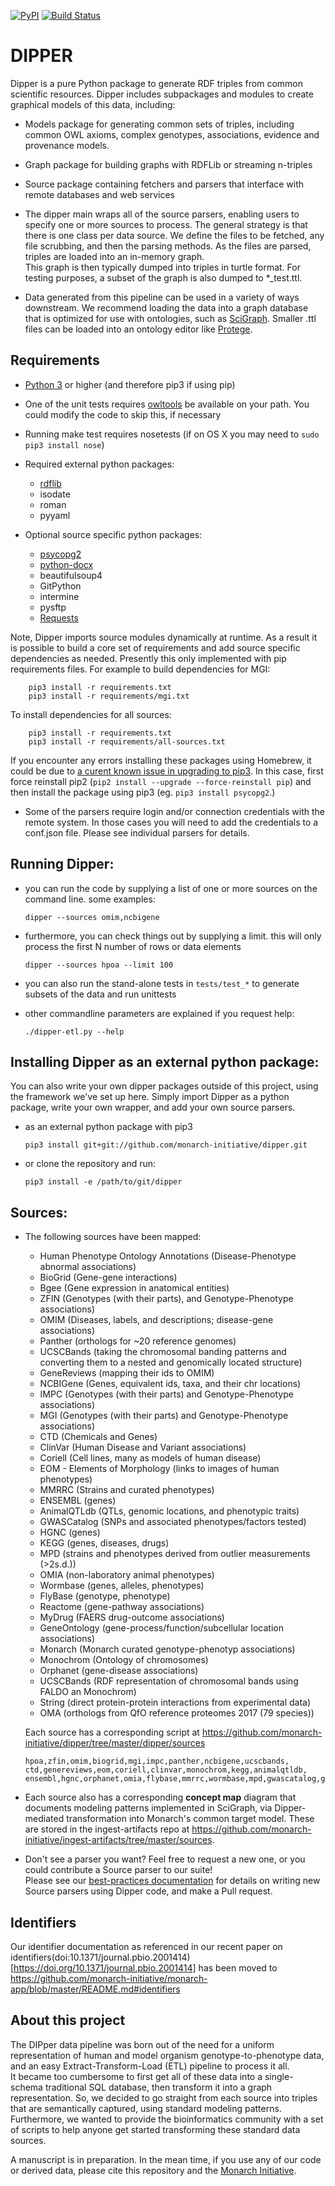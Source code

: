 [![PyPI](https://img.shields.io/pypi/v/dipper.svg)](https://pypi.python.org/pypi/dipper)
[![Build Status](https://travis-ci.org/monarch-initiative/dipper.svg?branch=master)](https://travis-ci.org/monarch-initiative/dipper)

# DIPPER

Dipper is a pure Python package to generate RDF triples from common scientific resources.
Dipper includes subpackages and modules to create graphical models of this data, including:

* Models package for generating common sets of triples, including common OWL axioms, complex genotypes, associations, evidence and provenance models.
* Graph package for building graphs with RDFLib or streaming n-triples
* Source package containing fetchers and parsers that interface with remote databases and web services


* The dipper main wraps all of the source parsers, enabling users to specify one or more sources to process. 
The general strategy is that there is one class per data source.  We define the files to be fetched,
any file scrubbing, and then the parsing methods.  As the files are parsed, triples are loaded into an in-memory graph.  
This graph is then typically dumped into triples in turtle format.  For testing purposes,
 a subset of the graph is also dumped to *_test.ttl.
* Data generated from this pipeline can be used in a variety of ways downstream.  We recommend
loading the data into a graph database that is optimized for use with ontologies, such as 
[SciGraph](https://github.com/SciGraph).  Smaller .ttl files can be loaded into an ontology editor 
like [Protege](http://protege.stanford.edu/).

## Requirements
* [Python 3](https://www.python.org/downloads/) or higher (and therefore pip3 if using pip)
* One of the unit tests requires
[owltools](https://github.com/owlcollab/owltools) be available on your path.  You could modify
the code to skip this, if necessary
* Running make test requires nosetests (if on OS X you may need to `sudo pip3 install nose`)

* Required external python packages:
    * [rdflib](https://pypi.python.org/pypi/rdflib)
    * isodate
    * roman
    * pyyaml

    
* Optional source specific python packages:
    * [psycopg2](http://initd.org/psycopg/)
    * [python-docx](https://github.com/python-openxml/python-docx)
    * beautifulsoup4
    * GitPython
    * intermine
    * pysftp
    * [Requests](http://requests.readthedocs.org/en/master/)
    
Note, Dipper imports source modules dynamically at runtime.  As a result it is possible to build a core set
of requirements and add source specific dependencies as needed.  Presently this only implemented with pip requirements
files. For example to build dependencies for MGI:

        pip3 install -r requirements.txt
        pip3 install -r requirements/mgi.txt

To install dependencies for all sources:

        pip3 install -r requirements.txt
        pip3 install -r requirements/all-sources.txt
    
If you encounter any errors installing these packages using Homebrew, it could be due to [a curent known issue in upgrading to  pip3](https://github.com/Homebrew/homebrew/issues/25752). In this case, first force reinstall pip2 (````pip2 install --upgrade --force-reinstall pip````) and then install the package using pip3 (eg. ````pip3 install psycopg2````.)


* Some of the parsers require login and/or connection credentials with the remote system.  In those cases
 you will need to add the credentials to a conf.json file.  Please see individual parsers for details.   

## Running Dipper:
* you can run the code by supplying a list of one or more sources on the command line.  some examples:

    ```dipper --sources omim,ncbigene```

* furthermore, you can check things out by supplying a limit.  this will only process the
first N number of rows or data elements

    ```dipper --sources hpoa --limit 100```

* you can also run the stand-alone tests in ```tests/test_*``` to generate subsets of the data and run unittests
* other commandline parameters are explained if you request help:

    ```./dipper-etl.py --help```

## Installing Dipper as an external python package:
You can also write your own dipper packages outside of this project, using the framework we've set up here.  Simply
import Dipper as a python package, write your own wrapper, and add your own source parsers.
* as an external python package with pip3

    ```pip3 install git+git://github.com/monarch-initiative/dipper.git```

* or clone the repository and run:

    ```pip3 install -e /path/to/git/dipper```

## Sources:
* The following sources have been mapped:
    * Human Phenotype Ontology Annotations (Disease-Phenotype abnormal associations)
    * BioGrid (Gene-gene interactions)
    * Bgee (Gene expression in anatomical entities)
    * ZFIN (Genotypes (with their parts), and Genotype-Phenotype associations)
    * OMIM (Diseases, labels, and descriptions; disease-gene associations)
    * Panther (orthologs for ~20 reference genomes)
    * UCSCBands (taking the chromosomal banding patterns and converting them to a nested and genomically located structure)
    * GeneReviews (mapping their ids to OMIM)
    * NCBIGene (Genes, equivalent ids, taxa, and their chr locations)
    * IMPC (Genotypes (with their parts) and Genotype-Phenotype associations)
    * MGI (Genotypes (with their parts) and Genotype-Phenotype associations)
    * CTD (Chemicals and Genes)
    * ClinVar (Human Disease and Variant associations)
    * Coriell (Cell lines, many as models of human disease)
    * EOM - Elements of Morphology (links to images of human phenotypes)
    * MMRRC (Strains and curated phenotypes)
    * ENSEMBL (genes)
    * AnimalQTLdb (QTLs, genomic locations, and phenotypic traits)
    * GWASCatalog (SNPs and associated phenotypes/factors tested)
    * HGNC (genes)
    * KEGG (genes, diseases, drugs)
    * MPD (strains and phenotypes derived from outlier measurements (>2s.d.))
    * OMIA (non-laboratory animal phenotypes)
    * Wormbase (genes, alleles, phenotypes)
    * FlyBase (genotype, phenotype)
    * Reactome (gene-pathway associations)
    * MyDrug (FAERS drug-outcome associations)
    * GeneOntology (gene-process/function/subcellular location associations)
    * Monarch (Monarch curated genotype-phenotyp associations)
    * Monochrom (Ontology of chromosomes)
    * Orphanet (gene-disease associations)
    * UCSCBands (RDF representation of chromosomal bands using FALDO an Monochrom)
    * String (direct protein-protein interactions from experimental data)
    * OMA (orthologs from QfO reference proteomes 2017 (79 species))
    
    Each source has a corresponding script at https://github.com/monarch-initiative/dipper/tree/master/dipper/sources

   ```
   hpoa,zfin,omim,biogrid,mgi,impc,panther,ncbigene,ucscbands,
   ctd,genereviews,eom,coriell,clinvar,monochrom,kegg,animalqtldb,
   ensembl,hgnc,orphanet,omia,flybase,mmrrc,wormbase,mpd,gwascatalog,go
   ``` 

* Each source also has a corresponding **concept map** diagram that documents modeling patterns implemented in SciGraph, via Dipper-mediated transformation into Monarch's common target model. These are stored in the ingest-artifacts repo at https://github.com/monarch-initiative/ingest-artifacts/tree/master/sources.

* Don't see a parser you want?  Feel free to request a new one, or you could contribute a Source parser to our suite!  
Please see our [best-practices documentation](sources/README.md) for details on writing new Source parsers 
using Dipper code, and make a Pull request.  

## Identifiers
Our identifier documentation as referenced in our recent paper on identifiers(doi:10.1371/journal.pbio.2001414)[https://doi.org/10.1371/journal.pbio.2001414] has been moved to https://github.com/monarch-initiative/monarch-app/blob/master/README.md#identifiers


## About this project
The DIPper data pipeline was born out of the need for a uniform representation of human and model organism
genotype-to-phenotype data, and an easy Extract-Transform-Load (ETL) pipeline to process it all.  
It became too cumbersome to first get all of these data into a single-schema traditional SQL database, 
then transform it into a graph representation.  So, we decided to go straight from each source into triples that 
are semantically captured, using standard modeling patterns.  
Furthermore, we wanted to provide the bioinformatics community with a set of scripts to help anyone 
get started transforming these standard data sources. 

A manuscript is in preparation.  In the mean time, if you use any of our code or derived data, please cite 
this repository and the [Monarch Initiative](https://monarchinitiative.org).
